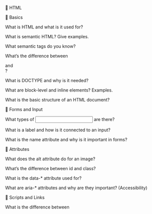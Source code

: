 🔷 HTML

📌 Basics

What is HTML and what is it used for?

What is semantic HTML? Give examples.

What semantic tags do you know?

What’s the difference between <code><div></code> and <code><section></code>?

What is DOCTYPE and why is it needed?

What are block-level and inline elements? Examples.

What is the basic structure of an HTML document?

📌 Forms and Input

What types of <input> are there?

What is a label and how is it connected to an input?

What is the name attribute and why is it important in forms?

📌 Attributes

What does the alt attribute do for an image?

What’s the difference between id and class?

What is the data-* attribute used for?

What are aria-* attributes and why are they important? (Accessibility)

📌 Scripts and Links

What is the difference between <script>, <noscript>, defer, and async?

What does rel="noopener noreferrer" do in links?
